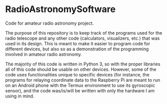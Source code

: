 # RadioAstronomySoftware
Code for amateur radio astronomy project.

The purpose of this repository is to keep track of the programs used for the radio telescope and any other code (calculators, visualizers, etc.) that was used
in its design. This is meant to make it easier to program code for different devices, but also so as a demonstration of the programming involved in amateur 
radio astronomy.

The majority of this code is written in Python 3, so with the proper libraries all of this code should be usable on other devices. However, some of the code
uses functionalities unique to specific devices (for instance, the programs for relaying coordinate data to the Raspberry Pi are meant to run on an Android phone
with the Termux environment to use its gyroscopic sensor), and the code was/is/will be written with only the hardware I am using in mind.
